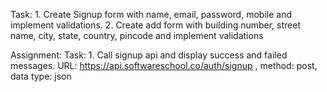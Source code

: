 Task: 1. Create Signup form with name, email, password, mobile and implement validations. 2. Create add form with building number, street name, city, state, country, pincode and implement validations


Assignment:
Task: 1. Call signup api and display success and failed messages. URL: https://api.softwareschool.co/auth/signup , method: post, data type: json